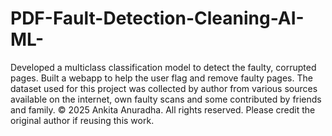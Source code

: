 # PDF-Fault-Detection-Cleaning-AI-ML-
Developed a multiclass classification model to detect the faulty, corrupted pages. Built a webapp to help the user flag and remove faulty pages. The dataset used for this project was collected by author from various sources available on the internet, own faulty scans and some contributed by friends and family.
© 2025 Ankita Anuradha. All rights reserved. Please credit the original author if reusing this work.
